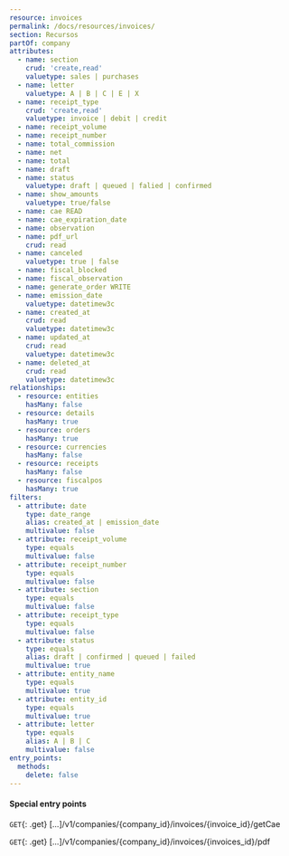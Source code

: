 ```yaml
---
resource: invoices
permalink: /docs/resources/invoices/
section: Recursos
partOf: company
attributes:
  - name: section
    crud: 'create,read'
    valuetype: sales | purchases
  - name: letter
    valuetype: A | B | C | E | X
  - name: receipt_type
    crud: 'create,read'
    valuetype: invoice | debit | credit
  - name: receipt_volume
  - name: receipt_number
  - name: total_commission
  - name: net
  - name: total
  - name: draft
  - name: status
    valuetype: draft | queued | falied | confirmed
  - name: show_amounts
    valuetype: true/false
  - name: cae READ
  - name: cae_expiration_date
  - name: observation
  - name: pdf_url
    crud: read
  - name: canceled
    valuetype: true | false
  - name: fiscal_blocked
  - name: fiscal_observation
  - name: generate_order WRITE
  - name: emission_date
    valuetype: datetimew3c
  - name: created_at
    crud: read
    valuetype: datetimew3c
  - name: updated_at
    crud: read
    valuetype: datetimew3c
  - name: deleted_at
    crud: read
    valuetype: datetimew3c
relationships:
  - resource: entities
    hasMany: false
  - resource: details
    hasMany: true
  - resource: orders
    hasMany: true
  - resource: currencies
    hasMany: false
  - resource: receipts
    hasMany: false
  - resource: fiscalpos
    hasMany: true
filters:
  - attribute: date
    type: date_range
    alias: created_at | emission_date
    multivalue: false
  - attribute: receipt_volume
    type: equals
    multivalue: false
  - attribute: receipt_number
    type: equals
    multivalue: false
  - attribute: section
    type: equals
    multivalue: false
  - attribute: receipt_type
    type: equals
    multivalue: false
  - attribute: status
    type: equals
    alias: draft | confirmed | queued | failed
    multivalue: true
  - attribute: entity_name
    type: equals
    multivalue: true
  - attribute: entity_id
    type: equals
    multivalue: true
  - attribute: letter
    type: equals
    alias: A | B | C
    multivalue: false
entry_points:
  methods:
    delete: false
---
```


#### Special entry points

`GET`{: .get} [...]/v1/companies/{company_id}/invoices/{invoice_id}/getCae

`GET`{: .get} [...]/v1/companies/{company_id}/invoices/{invoices_id}/pdf
